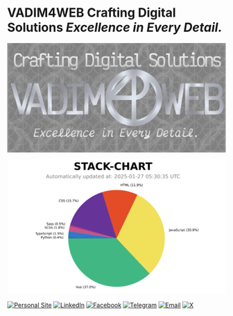 # VADIM4WEB Crafting Digital Solutions _Excellence in Every Detail._
[![Portfolio](https://github.com/vadim4web/vadim4web/blob/main/gh.png)](https://vadim4web.github.io)

[![Languages Pie Chart](pie_languages_chart.svg)](https://github.com/vadim4web/vadim4web/blob/main/.github/workflows/update-pie-chart.yml)

[![Personal Site](https://img.shields.io/badge/Personal%20Site-4CAF50?style=flat-square&logo=google-chrome&logoColor=white)](https://vadim4web.nuxt.dev)
[![LinkedIn](https://img.shields.io/badge/LinkedIn-0077B5?style=flat-square&logo=linkedin&logoColor=white)](https://www.linkedin.com/in/vadim4web)
[![Facebook](https://img.shields.io/badge/Facebook-1877F2?style=flat-square&logo=facebook&logoColor=white)](https://www.facebook.com/vadim4web)
[![Telegram](https://img.shields.io/badge/Telegram-0088CC?style=flat-square&logo=telegram&logoColor=white)](https://t.me/vadim4web)
[![Email](https://img.shields.io/badge/Email-FF5722?style=flat-square&logo=gmail&logoColor=white)](mailto:vadim4web@gmail.com)
[![X](https://img.shields.io/badge/X-1DA1F2?style=flat-square&logo=x&logoColor=white)](https://x.com/vadim4web)

